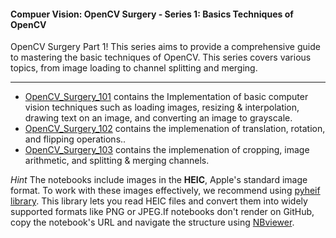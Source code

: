 #### Compuer Vision: OpenCV Surgery - Series 1: Basics Techniques of OpenCV

OpenCV Surgery Part 1! This series aims to provide a comprehensive guide to mastering the basic techniques of OpenCV. This series covers various topics, from image loading to channel splitting and merging.

---

* [OpenCV_Surgery_101](https://github.com/mohdsaadoon/ComputerVision/blob/main/OpenCV-Surgery-Part-1/OpenCV_Surgery_101.ipynb) contains the Implementation of basic computer vision techniques such as loading images, resizing & interpolation, drawing text on an image, and converting an image to grayscale.
* [OpenCV_Surgery_102](https://github.com/mohdsaadoon/ComputerVision/blob/main/OpenCV-Surgery-Part-1/OpenCV_Surgery_102.ipynb) contains the implemenation of translation, rotation, and flipping operations..
* [OpenCV_Surgery_103](https://github.com/mohdsaadoon/ComputerVision/blob/main/OpenCV-Surgery-Part-1/OpenCV_Surgery_103.ipynb) contains the implemenation of cropping, image arithmetic, and splitting & merging channels.

*Hint* The notebooks include images in the **HEIC**, Apple's standard image format. To work with these images effectively, we recommend using [pyheif library](https://pypi.org/project/pyheif/). This library lets you read HEIC files and convert them into widely supported formats like PNG or JPEG.If notebooks don't render on GitHub, copy the notebook's URL and navigate the structure using [NBviewer](https://nbviewer.org/).

